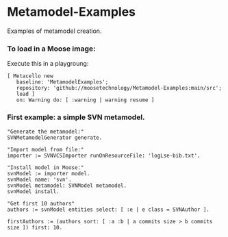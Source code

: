 # Metamodel-Examples

Examples of metamodel creation.

### To load in a Moose image: 
Execute this in a playgroung: 
```Smalltalk
[ Metacello new
   baseline: 'MetamodelExamples';
   repository: 'github://moosetechnology/Metamodel-Examples:main/src';
   load ]
   on: Warning do: [ :warning | warning resume ]
```

### First example: a simple SVN metamodel.

```Smalltalk
"Generate the metamodel:"
SVNMetamodelGenerator generate.

"Import model from file:"
importer := SVNVCSImporter runOnResourceFile: 'logLse-bib.txt'.

"Install model in Moose:"
svnModel := importer model.
svnModel name: 'svn'.
svnModel metamodel: SVNModel metamodel. 
svnModel install.

"Get first 10 authors"
authors := svnModel entities select: [ :e | e class = SVNAuthor ].

firstAuthors := (authors sort: [ :a :b | a commits size > b commits size ]) first: 10.
